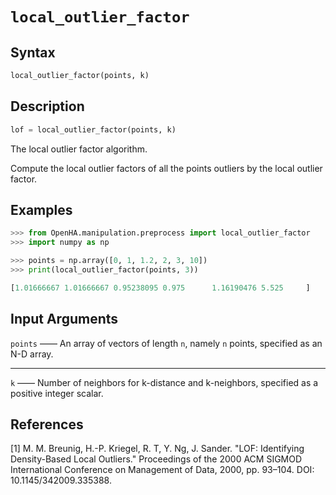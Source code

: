 # `local_outlier_factor`

## Syntax

```python
local_outlier_factor(points, k)
```

## Description

```python
lof = local_outlier_factor(points, k)
```

The local outlier factor algorithm.

Compute the local outlier factors of all the points outliers by the local outlier factor.

## Examples

```python
>>> from OpenHA.manipulation.preprocess import local_outlier_factor
>>> import numpy as np

>>> points = np.array([0, 1, 1.2, 2, 3, 10])
>>> print(local_outlier_factor(points, 3))

[1.01666667 1.01666667 0.95238095 0.975      1.16190476 5.525     ]

```

## Input Arguments

`points` —— An array of vectors of length `n`, namely `n` points, specified as an N-D array.

---

`k` —— Number of neighbors for k-distance and k-neighbors, specified as a positive integer scalar.

## References

[1] M. M. Breunig, H.-P. Kriegel, R. T, Y. Ng, J. Sander. "LOF: Identifying Density-Based Local Outliers." Proceedings of the 2000 ACM SIGMOD International Conference on Management of Data, 2000, pp. 93–104. DOI: 10.1145/342009.335388.
